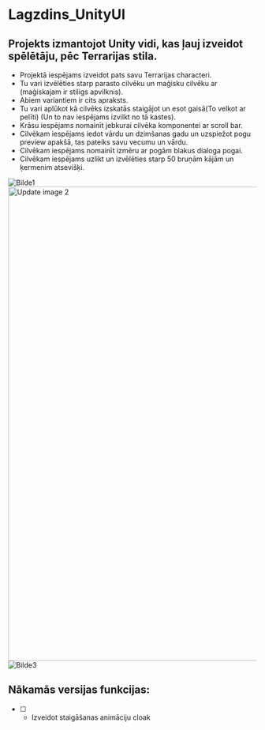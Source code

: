 # Lagzdins_UnityUI
## Projekts izmantojot Unity vidi, kas ļauj izveidot spēlētāju, pēc Terrarijas stila.

- Projektā iespējams izveidot pats savu Terrarijas characteri.
- Tu vari izvēlēties starp parasto cilvēku un maģisku cilvēku ar  (maģiskajam ir stiligs apvilknis).
- Abiem variantiem ir cits apraksts.
- Tu vari aplūkot kā cilvēks izskatās staigājot un esot gaisā(To velkot ar pelīti) (Un to nav iespējams izvilkt no tā kastes).
- Krāsu iespējams nomainīt jebkurai cilvēka komponentei ar scroll bar.
- Cilvēkam iespējams iedot vārdu un dzimšanas gadu un uzspiežot pogu preview apakšā, tas pateiks savu vecumu un vārdu.
- Cilvēkam iespējams nomainīt izmēru ar pogām blakus dialoga pogai.
- Cilvēkam iespējams uzlikt un izvēlēties starp 50 bruņām kājām un ķermenim atsevišķi.

![Bilde1](https://github.com/Kabutuarne/Lagzdins_UnityUI/assets/167473054/33fd6faf-e590-4a93-8014-311d6ca811f4)
<img width="960" alt="Update image 2" src="https://github.com/Kabutuarne/Lagzdins_UnityUI/assets/167473054/f7c43a8b-c694-41a3-9f4f-99b6a23a12dd">
![Bilde3](https://github.com/Kabutuarne/Lagzdins_UnityUI/assets/167473054/05c02f62-1f42-4e66-b4ac-7ab547c10a63)



## Nākamās versijas funkcijas:
- [ ] - Izveidot staigāšanas animāciju cloak
